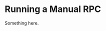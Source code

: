 [title]: # (Running a Manual RPC)
[tags]: # (XXX)
[priority]: # (3107)
# Running a Manual RPC
Something here.
